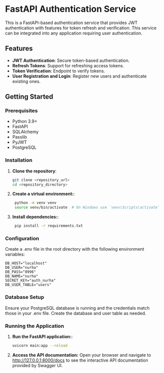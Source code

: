 # FastAPI Authentication Service

This is a FastAPI-based authentication service that provides JWT authentication with features for token refresh and verification. This service can be integrated into any application requiring user authentication.

## Features

- **JWT Authentication**: Secure token-based authentication.
- **Refresh Tokens**: Support for refreshing access tokens.
- **Token Verification**: Endpoint to verify tokens.
- **User Registration and Login**: Register new users and authenticate existing ones.

## Getting Started

### Prerequisites

- Python 3.9+
- FastAPI
- SQLAlchemy
- Passlib
- PyJWT
- PostgreSQL

### Installation

1. **Clone the repository**:
   ```bash
   git clone <repository_url>
   cd <repository_directory>
    ```
   
2. **Create a virtual environment:**:
   ```bash
    python -m venv venv
    source venv/bin/activate  # On Windows use `venv\Scripts\activate`
    ```
   
3. **Install dependencies:**:
   ```bash
    pip install -r requirements.txt
    ```
### Configuration

Create a .env file in the root directory with the following environment variables:
```env
DB_HOST="localhost"
DB_USER="nurha"
DB_PASS="8996"
DB_NAME="nurha"
SECRET_KEY="auth_nurha"
DB_USER_TABLE="users"
```

### Database Setup
Ensure your PostgreSQL database is running and the credentials match those in your .env file. Create the database and user table as needed.

### Running the Application

1. **Run the FastAPI application:**:
   ```bash
   uvicorn main:app --reload
    ```
   
2. **Access the API documentation:**
   Open your browser and navigate to http://127.0.0.1:8000/docs to see the interactive API documentation provided by Swagger UI.
   
